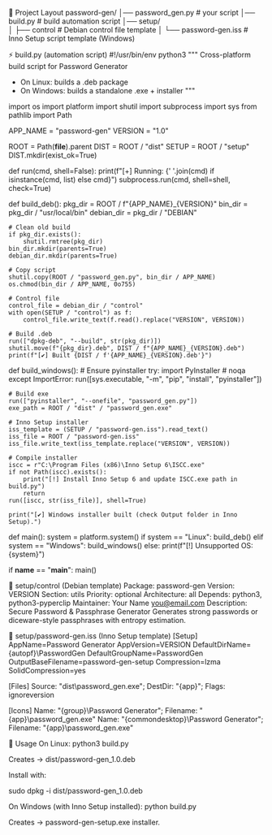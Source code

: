 📂 Project Layout
password-gen/
│── password_gen.py          # your script
│── build.py                 # build automation script
│── setup/                   
│    ├── control             # Debian control file template
│    └── password-gen.iss    # Inno Setup script template (Windows)

⚡ build.py (automation script)
#!/usr/bin/env python3
"""
Cross-platform build script for Password Generator
- On Linux: builds a .deb package
- On Windows: builds a standalone .exe + installer
"""

import os
import platform
import shutil
import subprocess
import sys
from pathlib import Path

APP_NAME = "password-gen"
VERSION = "1.0"

ROOT = Path(__file__).parent
DIST = ROOT / "dist"
SETUP = ROOT / "setup"
DIST.mkdir(exist_ok=True)

def run(cmd, shell=False):
    print(f"[+] Running: {' '.join(cmd) if isinstance(cmd, list) else cmd}")
    subprocess.run(cmd, shell=shell, check=True)

def build_deb():
    pkg_dir = ROOT / f"{APP_NAME}_{VERSION}"
    bin_dir = pkg_dir / "usr/local/bin"
    debian_dir = pkg_dir / "DEBIAN"

    # Clean old build
    if pkg_dir.exists():
        shutil.rmtree(pkg_dir)
    bin_dir.mkdir(parents=True)
    debian_dir.mkdir(parents=True)

    # Copy script
    shutil.copy(ROOT / "password_gen.py", bin_dir / APP_NAME)
    os.chmod(bin_dir / APP_NAME, 0o755)

    # Control file
    control_file = debian_dir / "control"
    with open(SETUP / "control") as f:
        control_file.write_text(f.read().replace("VERSION", VERSION))

    # Build .deb
    run(["dpkg-deb", "--build", str(pkg_dir)])
    shutil.move(f"{pkg_dir}.deb", DIST / f"{APP_NAME}_{VERSION}.deb")
    print(f"[✔] Built {DIST / f'{APP_NAME}_{VERSION}.deb'}")

def build_windows():
    # Ensure pyinstaller
    try:
        import PyInstaller  # noqa
    except ImportError:
        run([sys.executable, "-m", "pip", "install", "pyinstaller"])

    # Build exe
    run(["pyinstaller", "--onefile", "password_gen.py"])
    exe_path = ROOT / "dist" / "password_gen.exe"

    # Inno Setup installer
    iss_template = (SETUP / "password-gen.iss").read_text()
    iss_file = ROOT / "password-gen.iss"
    iss_file.write_text(iss_template.replace("VERSION", VERSION))

    # Compile installer
    iscc = r"C:\Program Files (x86)\Inno Setup 6\ISCC.exe"
    if not Path(iscc).exists():
        print("[!] Install Inno Setup 6 and update ISCC.exe path in build.py")
        return
    run([iscc, str(iss_file)], shell=True)

    print("[✔] Windows installer built (check Output folder in Inno Setup).")

def main():
    system = platform.system()
    if system == "Linux":
        build_deb()
    elif system == "Windows":
        build_windows()
    else:
        print(f"[!] Unsupported OS: {system}")

if __name__ == "__main__":
    main()

📄 setup/control (Debian template)
Package: password-gen
Version: VERSION
Section: utils
Priority: optional
Architecture: all
Depends: python3, python3-pyperclip
Maintainer: Your Name <you@email.com>
Description: Secure Password & Passphrase Generator
 Generates strong passwords or diceware-style passphrases with entropy estimation.

📄 setup/password-gen.iss (Inno Setup template)
[Setup]
AppName=Password Generator
AppVersion=VERSION
DefaultDirName={autopf}\PasswordGen
DefaultGroupName=PasswordGen
OutputBaseFilename=password-gen-setup
Compression=lzma
SolidCompression=yes

[Files]
Source: "dist\password_gen.exe"; DestDir: "{app}"; Flags: ignoreversion

[Icons]
Name: "{group}\Password Generator"; Filename: "{app}\password_gen.exe"
Name: "{commondesktop}\Password Generator"; Filename: "{app}\password_gen.exe"

🚀 Usage
On Linux:
python3 build.py


Creates → dist/password-gen_1.0.deb

Install with:

sudo dpkg -i dist/password-gen_1.0.deb

On Windows (with Inno Setup installed):
python build.py


Creates → password-gen-setup.exe installer.
